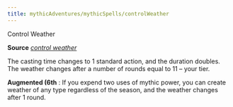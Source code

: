 ```yaml
---
title: mythicAdventures/mythicSpells/controlWeather
---
```

Control Weather

**Source** [_control weather_](spell_dir/controlWeather#_control-weather)

The casting time changes to 1 standard action, and the duration doubles. The weather changes after a number of rounds equal to 11 – your tier.

**Augmented (6th** : If you expend two uses of mythic power, you can create weather of any type regardless of the season, and the weather changes after 1 round.

